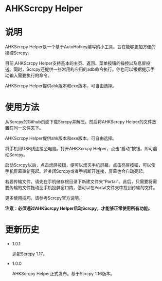 # AHKScrcpy Helper
# 说明

AHKScrcpy Helper是一个基于AutoHotkey编写的小工具。旨在能够更加方便的操控Scrcpy。

目前,AHKScrcpy Helper支持基本的主页、返回、菜单按钮的操控以及息屏投送。同时，Scrcpy还提供一些常用的应用的adb命令执行。你也可以根据提示手动输入需要执行的命令。

AHKScrcpy Helper提供ahk版本和exe版本，可自由选择。

# 使用方法

从Scrcpy的Github页面下载Scrcpy并解压。然后将AHKScrcpy Helper的文件放置在同一文件夹下。

AHKScrcpy Helper提供ahk版本和exe版本，可自由选择。

将手机用USB线连接至电脑。打开AHKScrcpy Helper，点击“启动”按钮。即可启动Scrcpy。

启动Scrcpy以后，点击熄屏按钮，便可以熄灭手机屏幕。点击亮屏按钮，可以使手机屏幕重新亮起。若关闭Scrcpy或者手机断开连接，屏幕也会自动亮起。

若要传输文件，请先在手机储存根目录下新建文件夹“Portal”。此后，只需要将需要传输的文件拖动至手机投屏窗口内，便可以在Portal文件夹中找到传输的文件。

更多使用技巧，请参考Scrcpy官方说明。

**注意：必须通过AHKScrcpy Helper启动Scrcpy，才能够正常使用所有功能。**

# 更新历史

- 1.0.1

  适配Scrcpy 1.17。

- 1.0.0

  AHKScrcpy Helper正式发布。基于Scrcpy 1.16版本。
